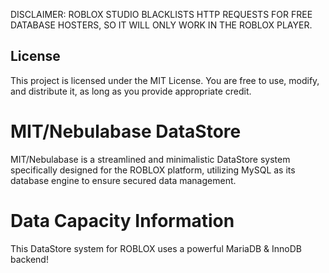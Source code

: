 DISCLAIMER: ROBLOX STUDIO BLACKLISTS HTTP REQUESTS FOR FREE DATABASE HOSTERS, SO IT WILL ONLY WORK IN THE ROBLOX PLAYER.

## License

This project is licensed under the MIT License. You are free to use, modify, and distribute it, as long as you provide appropriate credit.

# MIT/Nebulabase DataStore
MIT/Nebulabase is a streamlined and minimalistic DataStore system specifically designed for the ROBLOX platform, utilizing MySQL as its database engine to ensure secured data management.

# Data Capacity Information
This DataStore system for ROBLOX uses a powerful MariaDB & InnoDB backend!
